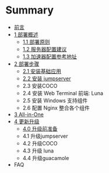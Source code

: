 # Summary

* [前言](README.md)
* [1 部署概述](bu-shu-shuo-ming.md)
  * [1.1 部署原则](bu-shu-shuo-ming/11-bu-shu-yuan-ze.md)
  * [1.2 服务器配置建议](bu-shu-shuo-ming/12-fu-wu-qi-pei-zhi-jian-yi.md)
  * [1.3 加速器配置参考地址](bu-shu-shuo-ming/13-ge-ge-jia-su-qi-xia-zai-pei-zhi.md)
* [2 部署步骤](2-bu-shu-bu-zou.md)
  * [2.1 安装基础应用](2-bu-shu-bu-zou/21-an-zhuang-ji-chu-ying-yong.md)
  * [2.2 安装 jumpserver](2-bu-shu-bu-zou/21-an-zhuang-jumpserver.md)
  * 2.3 安装COCO
  * 2.4 安装 Web Terminal 前端: Luna
  * 2.5 安装 Windows 支持组件
  * 2.6  配置 Nginx 整合各个组件
* [3 All-in-One](3-all-in-one.md)
* [4 更新升级](4-geng-xin-sheng-ji.md)
  * [4.0 升级前准备](4-geng-xin-sheng-ji/40-sheng-ji-qian-zhun-bei.md)
  * 4.1 升级jumpserver
  * 4.2 升级COCO
  * 4.3 升级 luna
  * 4.4 升级guacamole
* FAQ

